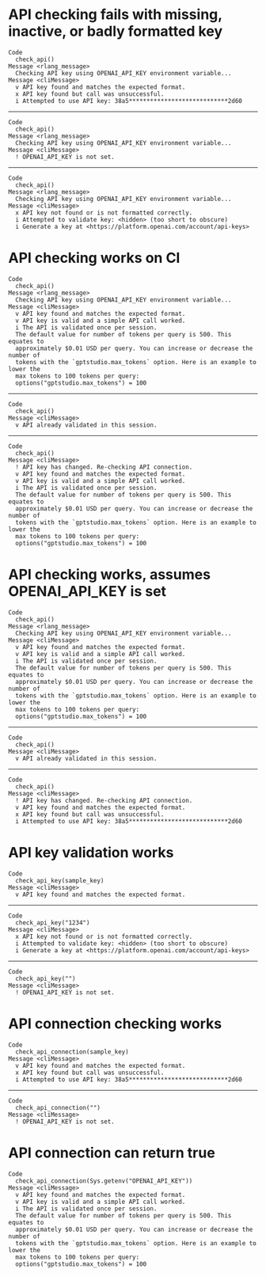 # API checking fails with missing, inactive, or badly formatted key

    Code
      check_api()
    Message <rlang_message>
      Checking API key using OPENAI_API_KEY environment variable...
    Message <cliMessage>
      v API key found and matches the expected format.
      x API key found but call was unsuccessful.
      i Attempted to use API key: 38a5****************************2d60

---

    Code
      check_api()
    Message <rlang_message>
      Checking API key using OPENAI_API_KEY environment variable...
    Message <cliMessage>
      ! OPENAI_API_KEY is not set.

---

    Code
      check_api()
    Message <rlang_message>
      Checking API key using OPENAI_API_KEY environment variable...
    Message <cliMessage>
      x API key not found or is not formatted correctly.
      i Attempted to validate key: <hidden> (too short to obscure)
      i Generate a key at <https://platform.openai.com/account/api-keys>

# API checking works on CI

    Code
      check_api()
    Message <rlang_message>
      Checking API key using OPENAI_API_KEY environment variable...
    Message <cliMessage>
      v API key found and matches the expected format.
      v API key is valid and a simple API call worked.
      i The API is validated once per session.
      The default value for number of tokens per query is 500. This equates to
      approximately $0.01 USD per query. You can increase or decrease the number of
      tokens with the `gptstudio.max_tokens` option. Here is an example to lower the
      max tokens to 100 tokens per query:
      options("gptstudio.max_tokens") = 100

---

    Code
      check_api()
    Message <cliMessage>
      v API already validated in this session.

---

    Code
      check_api()
    Message <cliMessage>
      ! API key has changed. Re-checking API connection.
      v API key found and matches the expected format.
      v API key is valid and a simple API call worked.
      i The API is validated once per session.
      The default value for number of tokens per query is 500. This equates to
      approximately $0.01 USD per query. You can increase or decrease the number of
      tokens with the `gptstudio.max_tokens` option. Here is an example to lower the
      max tokens to 100 tokens per query:
      options("gptstudio.max_tokens") = 100

# API checking works, assumes OPENAI_API_KEY is set

    Code
      check_api()
    Message <rlang_message>
      Checking API key using OPENAI_API_KEY environment variable...
    Message <cliMessage>
      v API key found and matches the expected format.
      v API key is valid and a simple API call worked.
      i The API is validated once per session.
      The default value for number of tokens per query is 500. This equates to
      approximately $0.01 USD per query. You can increase or decrease the number of
      tokens with the `gptstudio.max_tokens` option. Here is an example to lower the
      max tokens to 100 tokens per query:
      options("gptstudio.max_tokens") = 100

---

    Code
      check_api()
    Message <cliMessage>
      v API already validated in this session.

---

    Code
      check_api()
    Message <cliMessage>
      ! API key has changed. Re-checking API connection.
      v API key found and matches the expected format.
      x API key found but call was unsuccessful.
      i Attempted to use API key: 38a5****************************2d60

# API key validation works

    Code
      check_api_key(sample_key)
    Message <cliMessage>
      v API key found and matches the expected format.

---

    Code
      check_api_key("1234")
    Message <cliMessage>
      x API key not found or is not formatted correctly.
      i Attempted to validate key: <hidden> (too short to obscure)
      i Generate a key at <https://platform.openai.com/account/api-keys>

---

    Code
      check_api_key("")
    Message <cliMessage>
      ! OPENAI_API_KEY is not set.

# API connection checking works

    Code
      check_api_connection(sample_key)
    Message <cliMessage>
      v API key found and matches the expected format.
      x API key found but call was unsuccessful.
      i Attempted to use API key: 38a5****************************2d60

---

    Code
      check_api_connection("")
    Message <cliMessage>
      ! OPENAI_API_KEY is not set.

# API connection can return true

    Code
      check_api_connection(Sys.getenv("OPENAI_API_KEY"))
    Message <cliMessage>
      v API key found and matches the expected format.
      v API key is valid and a simple API call worked.
      i The API is validated once per session.
      The default value for number of tokens per query is 500. This equates to
      approximately $0.01 USD per query. You can increase or decrease the number of
      tokens with the `gptstudio.max_tokens` option. Here is an example to lower the
      max tokens to 100 tokens per query:
      options("gptstudio.max_tokens") = 100


